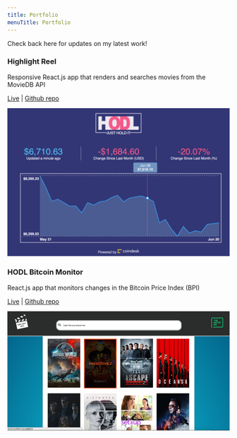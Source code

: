 ```yaml
---
title: Portfolio
menuTitle: Portfolio
---
```


Check back here for updates on my latest work!

### Highlight Reel

Responsive React.js app that renders and searches movies from the MovieDB API

[Live](https://highlight-reel.netlify.com/) | [Github repo](https://github.com/chrisbradshaw/highlight-reel)

![HODL Bitcoin Monitor](https://github.com/chrisbradshaw/hodl-svg-line-chart/raw/master/src/img/hodl-chart.png?raw=true)

### HODL Bitcoin Monitor

React.js app that monitors changes in the Bitcoin Price Index (BPI)

[Live](https://hodl-svg-chart.netlify.com/) | [Github repo](https://github.com/chrisbradshaw/hodl-svg-line-chart)

![Highlight Reel](https://github.com/chrisbradshaw/highlight-reel/raw/master/src/img/app-screenshot-lg.png)
